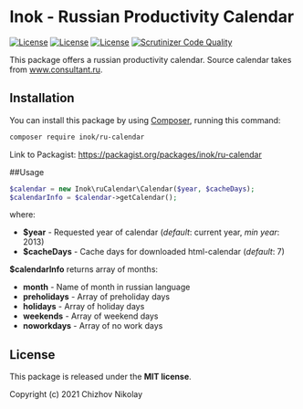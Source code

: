 # Inok - Russian Productivity Calendar

[![License](https://poser.pugx.org/inok/ru-calendar/license)](https://packagist.org/packages/inok/ru-calendar)
[![License](https://poser.pugx.org/inok/ru-calendar/v/stable)](https://packagist.org/packages/inok/ru-calendar)
[![License](https://poser.pugx.org/inok/ru-calendar/d/monthly)](https://packagist.org/packages/inok/ru-calendar)
[![Scrutinizer Code Quality](https://scrutinizer-ci.com/g/nchizhov/ru-calendar/badges/quality-score.png?b=master)](https://scrutinizer-ci.com/g/nchizhov/ru-calendar/?branch=master)

This package offers a russian productivity calendar. Source calendar takes from www.consultant.ru.

## Installation

You can install this package by using [Composer](http://getcomposer.org), running this command:

```sh
composer require inok/ru-calendar
```
Link to Packagist: https://packagist.org/packages/inok/ru-calendar

##Usage

```PHP
$calendar = new Inok\ruCalendar\Calendar($year, $cacheDays);
$calendarInfo = $calendar->getCalendar();
```
where:
- **$year** - Requested year of calendar (_default_: current year, _min year_: 2013)
- **$cacheDays** - Cache days for downloaded html-calendar (_default_: 7)

**$calendarInfo** returns array of months:
- **month** - Name of month in russian language
- **preholidays** - Array of preholiday days
- **holidays** - Array of holiday days
- **weekends** - Array of weekend days
- **noworkdays** - Array of no work days

## License

This package is released under the __MIT license__.

Copyright (c) 2021 Chizhov Nikolay
